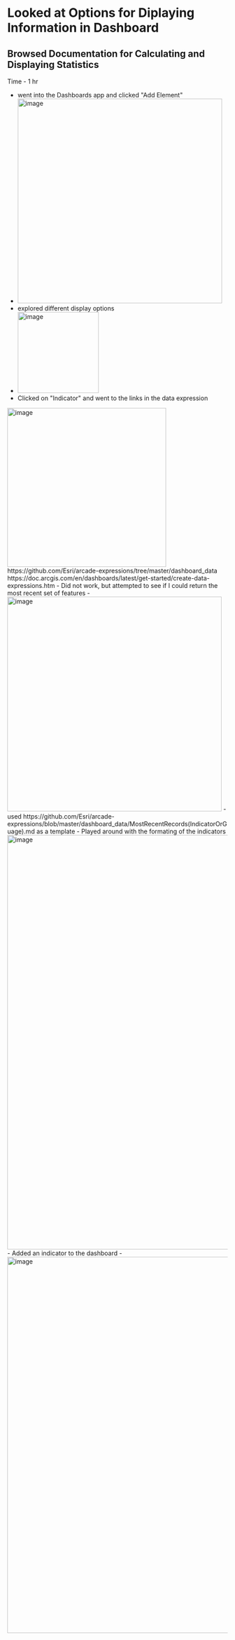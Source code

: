 # Looked at Options for Diplaying Information in Dashboard
## Browsed Documentation for Calculating and Displaying Statistics 
Time - 1 hr
- went into the Dashboards app and clicked "Add Element"
- <img width="467" alt="image" src="https://github.com/MayaIvimey/logs/assets/146374490/fb67bfaf-b3de-444d-bdda-cae079c1755a">
- explored different display options
-  <img width="185" alt="image" src="https://github.com/MayaIvimey/logs/assets/146374490/7fcf2c28-e1c4-4649-9334-08710676b929">
- Clicked on "Indicator" and went to the links in the data expression
<img width="363" alt="image" src="https://github.com/MayaIvimey/logs/assets/146374490/e05074ff-bd72-4c7b-9a89-962c9cc9d884">
https://github.com/Esri/arcade-expressions/tree/master/dashboard_data
https://doc.arcgis.com/en/dashboards/latest/get-started/create-data-expressions.htm
- Did not work, but attempted to see if I could return the most recent set of features
- <img width="490" alt="image" src="https://github.com/MayaIvimey/logs/assets/146374490/57c2802b-4474-40e2-a58a-ea5862312f7a">
- used https://github.com/Esri/arcade-expressions/blob/master/dashboard_data/MostRecentRecords(IndicatorOrGuage).md as a template
- Played around with the formating of the indicators
 <img width="946" alt="image" src="https://github.com/MayaIvimey/logs/assets/146374490/dc321794-d3ad-470a-b7fa-0488e1d11711">
 - Added an indicator to the dashboard
 - <img width="859" alt="image" src="https://github.com/MayaIvimey/logs/assets/146374490/c026de3b-2530-4698-8b82-92a1ef48be87">



